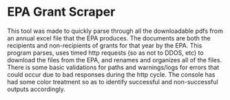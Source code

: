 # EPA Grant Scraper
This tool was made to quickly parse through all the downloadable pdfs from an annual excel file that the EPA produces. The documents are both the recipients and non-recipients of grants for that year by the EPA. This program parses, uses timed http requests (so as not to DDOS, etc) to download the files from the EPA, and renames and organizes all of the files. There is some basic validations for paths and warnings/logs for errors that could occur due to bad responses during the http cycle. The console has had some color treatment so as to identify successful and non-successful outputs accordingly.
